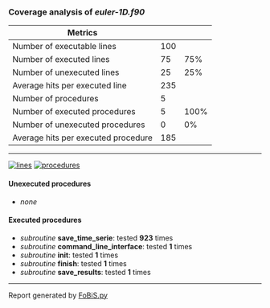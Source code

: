 ### Coverage analysis of *euler-1D.f90*

|Metrics|||
| --- | --- | --- |
|Number of executable lines          |100||
|Number of executed lines            |75|75%|
|Number of unexecuted lines          |25|25%|
|Average hits per executed line      |235||
|Number of procedures                |5||
|Number of executed procedures       |5|100%|
|Number of unexecuted procedures     |0|0%|
|Average hits per executed procedure |185||

 --- 
[![lines](http://www.google.com/chart?cht=p&chs=300x150&chd=s:uP&chtt=Coverage%20of%20executable%20lines&chdl=Executed%7cUnexecuted&chco=65C1FF|FF9260&chl=75%25%7c25%25)]()
[![procedures](http://www.google.com/chart?cht=p&chs=300x150&chd=s:9A&chtt=Coverage%20of%20procedures&chdl=Executed%7cUnexecuted&chco=65C1FF|FF9260&chl=100%25%7c0%25)]()

#### Unexecuted procedures

 + *none*

#### Executed procedures

 + *subroutine* **save_time_serie**: tested **923** times
 + *subroutine* **command_line_interface**: tested **1** times
 + *subroutine* **init**: tested **1** times
 + *subroutine* **finish**: tested **1** times
 + *subroutine* **save_results**: tested **1** times

 --- 
 Report generated by [FoBiS.py](https://github.com/szaghi/FoBiS)